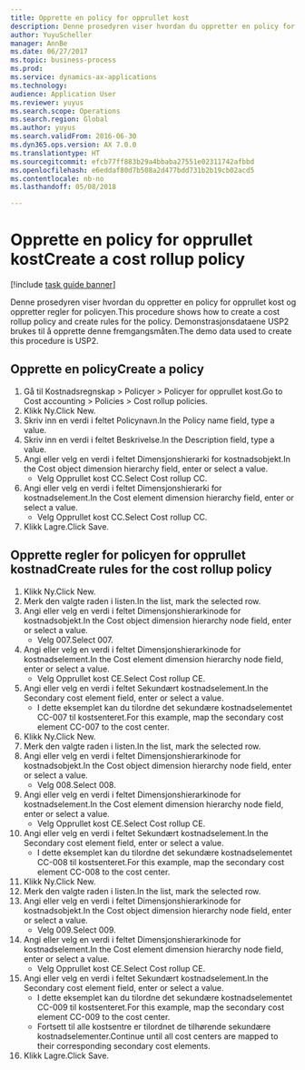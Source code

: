 ```yaml
--- 
title: Opprette en policy for opprullet kost
description: Denne prosedyren viser hvordan du oppretter en policy for opprullet kost og oppretter regler for policyen.
author: YuyuScheller
manager: AnnBe
ms.date: 06/27/2017
ms.topic: business-process
ms.prod: 
ms.service: dynamics-ax-applications
ms.technology: 
audience: Application User
ms.reviewer: yuyus
ms.search.scope: Operations
ms.search.region: Global
ms.author: yuyus
ms.search.validFrom: 2016-06-30
ms.dyn365.ops.version: AX 7.0.0
ms.translationtype: HT
ms.sourcegitcommit: efcb77ff883b29a4bbaba27551e02311742afbbd
ms.openlocfilehash: e6eddaf80d7b508a2d477bdd731b2b19cb02acd5
ms.contentlocale: nb-no
ms.lasthandoff: 05/08/2018

---
```

# <a name="create-a-cost-rollup-policy"></a><span data-ttu-id="3da69-103">Opprette en policy for opprullet kost</span><span class="sxs-lookup"><span data-stu-id="3da69-103">Create a cost rollup policy</span></span>

[!include [task guide banner](../../includes/task-guide-banner.md)]

<span data-ttu-id="3da69-104">Denne prosedyren viser hvordan du oppretter en policy for opprullet kost og oppretter regler for policyen.</span><span class="sxs-lookup"><span data-stu-id="3da69-104">This procedure shows how to create a cost rollup policy and create rules for the policy.</span></span> <span data-ttu-id="3da69-105">Demonstrasjonsdataene USP2 brukes til å opprette denne fremgangsmåten.</span><span class="sxs-lookup"><span data-stu-id="3da69-105">The demo data used to create this procedure is USP2.</span></span>


## <a name="create-a-policy"></a><span data-ttu-id="3da69-106">Opprette en policy</span><span class="sxs-lookup"><span data-stu-id="3da69-106">Create a policy</span></span>
1. <span data-ttu-id="3da69-107">Gå til Kostnadsregnskap > Policyer > Policyer for opprullet kost.</span><span class="sxs-lookup"><span data-stu-id="3da69-107">Go to Cost accounting > Policies > Cost rollup policies.</span></span>
2. <span data-ttu-id="3da69-108">Klikk Ny.</span><span class="sxs-lookup"><span data-stu-id="3da69-108">Click New.</span></span>
3. <span data-ttu-id="3da69-109">Skriv inn en verdi i feltet Policynavn.</span><span class="sxs-lookup"><span data-stu-id="3da69-109">In the Policy name field, type a value.</span></span>
4. <span data-ttu-id="3da69-110">Skriv inn en verdi i feltet Beskrivelse.</span><span class="sxs-lookup"><span data-stu-id="3da69-110">In the Description field, type a value.</span></span>
5. <span data-ttu-id="3da69-111">Angi eller velg en verdi i feltet Dimensjonshierarki for kostnadsobjekt.</span><span class="sxs-lookup"><span data-stu-id="3da69-111">In the Cost object dimension hierarchy field, enter or select a value.</span></span>
    * <span data-ttu-id="3da69-112">Velg Opprullet kost CC.</span><span class="sxs-lookup"><span data-stu-id="3da69-112">Select Cost rollup CC.</span></span>  
6. <span data-ttu-id="3da69-113">Angi eller velg en verdi i feltet Dimensjonshierarki for kostnadselement.</span><span class="sxs-lookup"><span data-stu-id="3da69-113">In the Cost element dimension hierarchy field, enter or select a value.</span></span>
    * <span data-ttu-id="3da69-114">Velg Opprullet kost CC.</span><span class="sxs-lookup"><span data-stu-id="3da69-114">Select Cost rollup CC.</span></span>  
7. <span data-ttu-id="3da69-115">Klikk Lagre.</span><span class="sxs-lookup"><span data-stu-id="3da69-115">Click Save.</span></span>

## <a name="create-rules-for-the-cost-rollup-policy"></a><span data-ttu-id="3da69-116">Opprette regler for policyen for opprullet kostnad</span><span class="sxs-lookup"><span data-stu-id="3da69-116">Create rules for the cost rollup policy</span></span>
1. <span data-ttu-id="3da69-117">Klikk Ny.</span><span class="sxs-lookup"><span data-stu-id="3da69-117">Click New.</span></span>
2. <span data-ttu-id="3da69-118">Merk den valgte raden i listen.</span><span class="sxs-lookup"><span data-stu-id="3da69-118">In the list, mark the selected row.</span></span>
3. <span data-ttu-id="3da69-119">Angi eller velg en verdi i feltet Dimensjonshierarkinode for kostnadsobjekt.</span><span class="sxs-lookup"><span data-stu-id="3da69-119">In the Cost object dimension hierarchy node field, enter or select a value.</span></span>
    * <span data-ttu-id="3da69-120">Velg 007.</span><span class="sxs-lookup"><span data-stu-id="3da69-120">Select 007.</span></span>  
4. <span data-ttu-id="3da69-121">Angi eller velg en verdi i feltet Dimensjonshierarkinode for kostnadselement.</span><span class="sxs-lookup"><span data-stu-id="3da69-121">In the Cost element dimension hierarchy node field, enter or select a value.</span></span>
    * <span data-ttu-id="3da69-122">Velg Opprullet kost CE.</span><span class="sxs-lookup"><span data-stu-id="3da69-122">Select Cost rollup CE.</span></span>  
5. <span data-ttu-id="3da69-123">Angi eller velg en verdi i feltet Sekundært kostnadselement.</span><span class="sxs-lookup"><span data-stu-id="3da69-123">In the Secondary cost element field, enter or select a value.</span></span>
    * <span data-ttu-id="3da69-124">I dette eksemplet kan du tilordne det sekundære kostnadselementet CC-007 til kostsenteret.</span><span class="sxs-lookup"><span data-stu-id="3da69-124">For this example, map the secondary cost element CC-007 to the cost center.</span></span>  
6. <span data-ttu-id="3da69-125">Klikk Ny.</span><span class="sxs-lookup"><span data-stu-id="3da69-125">Click New.</span></span>
7. <span data-ttu-id="3da69-126">Merk den valgte raden i listen.</span><span class="sxs-lookup"><span data-stu-id="3da69-126">In the list, mark the selected row.</span></span>
8. <span data-ttu-id="3da69-127">Angi eller velg en verdi i feltet Dimensjonshierarkinode for kostnadsobjekt.</span><span class="sxs-lookup"><span data-stu-id="3da69-127">In the Cost object dimension hierarchy node field, enter or select a value.</span></span>
    * <span data-ttu-id="3da69-128">Velg 008.</span><span class="sxs-lookup"><span data-stu-id="3da69-128">Select 008.</span></span>  
9. <span data-ttu-id="3da69-129">Angi eller velg en verdi i feltet Dimensjonshierarkinode for kostnadselement.</span><span class="sxs-lookup"><span data-stu-id="3da69-129">In the Cost element dimension hierarchy node field, enter or select a value.</span></span>
    * <span data-ttu-id="3da69-130">Velg Opprullet kost CE.</span><span class="sxs-lookup"><span data-stu-id="3da69-130">Select Cost rollup CE.</span></span>  
10. <span data-ttu-id="3da69-131">Angi eller velg en verdi i feltet Sekundært kostnadselement.</span><span class="sxs-lookup"><span data-stu-id="3da69-131">In the Secondary cost element field, enter or select a value.</span></span>
    * <span data-ttu-id="3da69-132">I dette eksemplet kan du tilordne det sekundære kostnadselementet CC-008 til kostsenteret.</span><span class="sxs-lookup"><span data-stu-id="3da69-132">For this example, map the secondary cost element CC-008 to the cost center.</span></span>  
11. <span data-ttu-id="3da69-133">Klikk Ny.</span><span class="sxs-lookup"><span data-stu-id="3da69-133">Click New.</span></span>
12. <span data-ttu-id="3da69-134">Merk den valgte raden i listen.</span><span class="sxs-lookup"><span data-stu-id="3da69-134">In the list, mark the selected row.</span></span>
13. <span data-ttu-id="3da69-135">Angi eller velg en verdi i feltet Dimensjonshierarkinode for kostnadsobjekt.</span><span class="sxs-lookup"><span data-stu-id="3da69-135">In the Cost object dimension hierarchy node field, enter or select a value.</span></span>
    * <span data-ttu-id="3da69-136">Velg 009.</span><span class="sxs-lookup"><span data-stu-id="3da69-136">Select 009.</span></span>  
14. <span data-ttu-id="3da69-137">Angi eller velg en verdi i feltet Dimensjonshierarkinode for kostnadselement.</span><span class="sxs-lookup"><span data-stu-id="3da69-137">In the Cost element dimension hierarchy node field, enter or select a value.</span></span>
    * <span data-ttu-id="3da69-138">Velg Opprullet kost CE.</span><span class="sxs-lookup"><span data-stu-id="3da69-138">Select Cost rollup CE.</span></span>  
15. <span data-ttu-id="3da69-139">Angi eller velg en verdi i feltet Sekundært kostnadselement.</span><span class="sxs-lookup"><span data-stu-id="3da69-139">In the Secondary cost element field, enter or select a value.</span></span>
    * <span data-ttu-id="3da69-140">I dette eksemplet kan du tilordne det sekundære kostnadselementet CC-009 til kostsenteret.</span><span class="sxs-lookup"><span data-stu-id="3da69-140">For this example, map the secondary cost element CC-009 to the cost center.</span></span>  
    * <span data-ttu-id="3da69-141">Fortsett til alle kostsentre er tilordnet de tilhørende sekundære kostnadselementer.</span><span class="sxs-lookup"><span data-stu-id="3da69-141">Continue until all cost centers are mapped to their corresponding secondary cost elements.</span></span>  
16. <span data-ttu-id="3da69-142">Klikk Lagre.</span><span class="sxs-lookup"><span data-stu-id="3da69-142">Click Save.</span></span>


